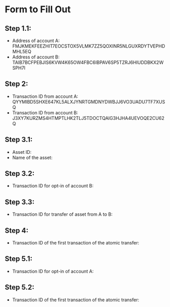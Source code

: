 # Form to Fill Out

## Step 1.1:

* Address of account A: FMJKMEKFEEZHIT7EOCSTOX5VLMK7ZZ5QOXINR5NLGUXRDYTVEPHDMHL5EQ
* Address of account B: TAIB7BCFPEBJIS6KVW4K65OW4FBC6IBPAV6SP5TZRJ6HIUDDBKX2WSPH7I

## Step 2:

* Transaction ID from account A: QYYMIBD5SHXE647KL5ALXJYNRTGMDNYDWBJJ6VO3UADU7TF7XUSQ
* Transaction ID from account B: J3XY7KURZMS4HTMPTLHK2TLJ5TDOCTQAIG3HJHA4UEVOQE2CU62Q

## Step 3.1:

* Asset ID:
* Name of the asset: 

## Step 3.2:

* Transaction ID for opt-in of account B:

## Step 3.3:

* Transaction ID for transfer of asset from A to B:

## Step 4:

* Transaction ID of the first transaction of the atomic transfer:

## Step 5.1:

* Transaction ID for opt-in of account A:

## Step 5.2:

* Transaction ID of the first transaction of the atomic transfer:

